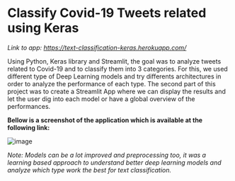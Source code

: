 # Classify Covid-19 Tweets related using Keras

*Link to app: https://text-classification-keras.herokuapp.com/*

Using Python, Keras library and Streamlit, the goal was to analyze tweets related to Covid-19 and to classify them into 3 categories. For this, we used different type of Deep Learning models and try differents architectures in order to analyze the performance of each type. The second part of this project was to create a Streamlit App where we can display the results and let the user dig into each model or have a global overview of the performances.

**Bellow is a screenshot of the application which is available at the following link:**

![image](https://user-images.githubusercontent.com/55701302/94618436-76c1af00-02ab-11eb-879e-6e9f4bf1190e.png)

*Note: Models can be a lot improved and preprocessing too, it was a learning based approach to understand better deep learning models and analyze which type work the best for text classification.*
